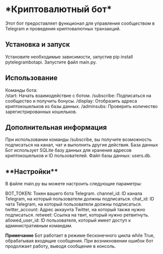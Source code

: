 <h1>*Криптовалютный бот*</h1>
Этот бот предоставляет функционал для управления сообществом в Telegram и проведения криптовалютных транзакций.

<h2>Установка и запуск</h2>
Установите необходимые зависимости, запустив pip install pytelegrambotapi.
Запустите файл main.py.

<h2>Использование</h2>
Команды бота:
<br> 
/start: Начать взаимодействие с ботом.
/subscribe: Подписаться на сообщество и получить бонусы.
/display: Отобразить адреса криптокошельков из базы данных.
/adminsubs: Проверить количество зарегистрированных кошельков.

<h2>Дополнительная информация</h2>
При использовании команды /subscribe, вы получите возможность подписаться на канал, чат и выполнить другие действия.
База данных
Бот использует SQLite базу данных для хранения адресов криптокошельков и ID пользователей. Файл базы данных: users.db.

<h2>**Настройки**</h2>
В файле main.py вы можете настроить следующие параметры:

BOT_TOKEN: Токен вашего бота Telegram.
channel_id: ID канала Telegram, на который пользователи должны подписаться.
chat_id: ID чата Telegram, на который пользователи должны подписаться.
twitter_account: Адрес аккаунта Twitter, на который также нужно подписаться.
retweet: Ссылка на твит, который нужно ретвитнуть.
allowed_user_id: ID пользователя, который имеет доступ к административным командам.

**Примечание**
Бот работает в режиме бесконечного цикла while True, обрабатывая входящие сообщения. При возникновении ошибок бот продолжает работу, выводя сообщение в консоль.
